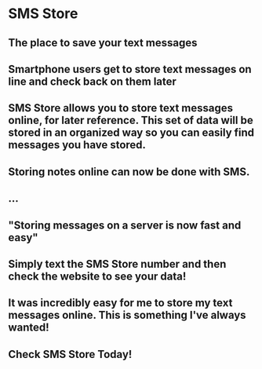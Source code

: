 # SMS Store #
<!--
  MySMS Analytics
-->

<!--
> This material was originally posted [here](http://www.quora.com/What-is-Amazons-approach-to-product-development-and-product-management). It is reproduced here for posterities sake.

There is an approach called "working backwards" that is widely used at Amazon. They work backwards from the customer, rather than starting with an idea for a product and trying to bolt customers onto it. While working backwards can be applied to any specific product decision, using this approach is especially important when developing new products or features.

For new initiatives a product manager typically starts by writing an internal press release announcing the finished product. The target audience for the press release is the new/updated product's customers, which can be retail customers or internal users of a tool or technology. Internal press releases are centered around the customer problem, how current solutions (internal or external) fail, and how the new product will blow away existing solutions.

If the benefits listed don't sound very interesting or exciting to customers, then perhaps they're not (and shouldn't be built). Instead, the product manager should keep iterating on the press release until they've come up with benefits that actually sound like benefits. Iterating on a press release is a lot less expensive than iterating on the product itself (and quicker!).

If the press release is more than a page and a half, it is probably too long. Keep it simple. 3-4 sentences for most paragraphs. Cut out the fat. Don't make it into a spec. You can accompany the press release with a FAQ that answers all of the other business or execution questions so the press release can stay focused on what the customer gets. My rule of thumb is that if the press release is hard to write, then the product is probably going to suck. Keep working at it until the outline for each paragraph flows.

Oh, and I also like to write press-releases in what I call "Oprah-speak" for mainstream consumer products. Imagine you're sitting on Oprah's couch and have just explained the product to her, and then you listen as she explains it to her audience. That's "Oprah-speak", not "Geek-speak".

Once the project moves into development, the press release can be used as a touchstone; a guiding light. The product team can ask themselves, "Are we building what is in the press release?" If they find they're spending time building things that aren't in the press release (overbuilding), they need to ask themselves why. This keeps product development focused on achieving the customer benefits and not building extraneous stuff that takes longer to build, takes resources to maintain, and doesn't provide real customer benefit (at least not enough to warrant inclusion in the press release).
 -->

## The place to save your text messages ##
<!--
  Perform data analysis on your own messages
  > Name the product in a way the reader (i.e. your target customers) will understand.
-->
## Smartphone users get to store text messages on line and check back on them later ##
<!--
  Smartphone users get to have there own messages analyzed
  > Describe who the market for the product is and what benefit they get. One sentence only underneath the title.
-->

## SMS Store allows you to store text messages online, for later reference. This set of data will be stored in an organized way so you can easily find messages you have stored. ##

<!--
  > Give a summary of the product and the benefit. Assume the reader will not read anything else so make this paragraph good.
-->

## Storing notes online can now be done with SMS. ##
<!--
  > Describe the problem your product solves.
-->
## ... ##
<!--
  > Describe how your product elegantly solves the problem.
-->
## "Storing messages on a server is now fast and easy" ##
<!--
  > A quote from a spokesperson in your company.
-->
## Simply text the SMS Store number and then check the website to see your data! ##
<!--
  > Describe how easy it is to get started.
-->
## It was incredibly easy for me to store my text messages online. This is something I've always wanted! ##
<!--
  > Provide a quote from a hypothetical customer that describes how they experienced the benefit.
-->
## Check SMS Store Today! ##
<!--
  > Wrap it up and give pointers where the reader should go next.
-->
